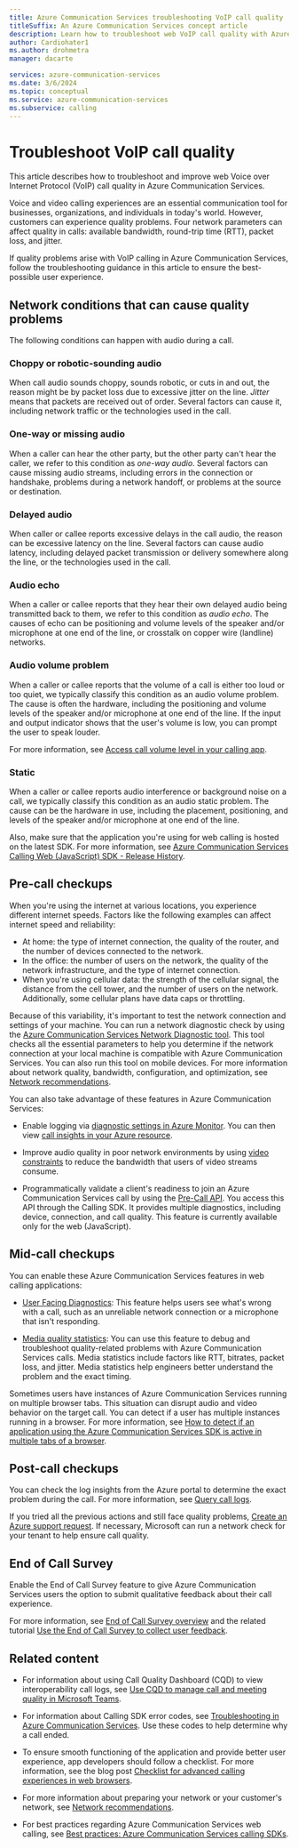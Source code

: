 ```yaml
---
title: Azure Communication Services troubleshooting VoIP call quality
titleSuffix: An Azure Communication Services concept article
description: Learn how to troubleshoot web VoIP call quality with Azure Communication Services.
author: Cardiohater1
ms.author: drohmetra
manager: dacarte

services: azure-communication-services
ms.date: 3/6/2024
ms.topic: conceptual
ms.service: azure-communication-services
ms.subservice: calling
---
```



# Troubleshoot VoIP call quality 

This article describes how to troubleshoot and improve web Voice over Internet Protocol (VoIP) call quality in Azure Communication Services.

Voice and video calling experiences are an essential communication tool for businesses, organizations, and individuals in today's world. However, customers can experience quality problems. Four network parameters can affect quality in calls: available bandwidth, round-trip time (RTT), packet loss, and jitter.

If quality problems arise with VoIP calling in Azure Communication Services, follow the troubleshooting guidance in this article to ensure the best-possible user experience.

## Network conditions that can cause quality problems

The following conditions can happen with audio during a call.

### Choppy or robotic-sounding audio

When call audio sounds choppy, sounds robotic, or cuts in and out, the reason might be by packet loss due to excessive jitter on the line. *Jitter* means that packets are received out of order. Several factors can cause it, including network traffic or the technologies used in the call.

### One-way or missing audio

When a caller can hear the other party, but the other party can't hear the caller, we refer to this condition as *one-way audio*. Several factors can cause missing audio streams, including errors in the connection or handshake, problems during a network handoff, or problems at the source or destination.

### Delayed audio

When caller or callee reports excessive delays in the call audio, the reason can be excessive latency on the line. Several factors can cause audio latency, including delayed packet transmission or delivery somewhere along the line, or the technologies used in the call.

### Audio echo

When a caller or callee reports that they hear their own delayed audio being transmitted back to them, we refer to this condition as *audio echo*. The causes of echo can be positioning and volume levels of the speaker and/or microphone at one end of the line, or crosstalk on copper wire (landline) networks.

### Audio volume problem

When a caller or callee reports that the volume of a call is either too loud or too quiet, we typically classify this condition as an audio volume problem. The cause is often the hardware, including the positioning and volume levels of the speaker and/or microphone at one end of the line. If the input and output indicator shows that the user's volume is low, you can prompt the user to speak louder.

For more information, see [Access call volume level in your calling app](../../quickstarts/voice-video-calling/get-started-volume-indicator.md).

### Static

When a caller or callee reports audio interference or background noise on a call, we typically classify this condition as an audio static problem. The cause can be the hardware in use, including the placement, positioning, and levels of the speaker and/or microphone at one end of the line.

Also, make sure that the application you're using for web calling is hosted on the latest SDK. For more information, see [Azure Communication Services Calling Web (JavaScript) SDK - Release History](https://github.com/Azure/Communication/blob/master/releasenotes/acs-javascript-calling-library-release-notes.md).

## Pre-call checkups

When you're using the internet at various locations, you experience different internet speeds. Factors like the following examples can affect internet speed and reliability:

- At home: the type of internet connection, the quality of the router, and the number of devices connected to the network.
- In the office: the number of users on the network, the quality of the network infrastructure, and the type of internet connection.
- When you're using cellular data: the strength of the cellular signal, the distance from the cell tower, and the number of users on the network. Additionally, some cellular plans have data caps or throttling.

Because of this variability, it's important to test the network connection and settings of your machine. You can run a network diagnostic check by using the [Azure Communication Services Network Diagnostic tool](https://azurecommdiagnostics.net/). This tool checks all the essential parameters to help you determine if the network connection at your local machine is compatible with Azure Communication Services. You can also run this tool on mobile devices. For more information about network quality, bandwidth, configuration, and optimization, see [Network recommendations](network-requirements.md).

You can also take advantage of these features in Azure Communication Services:

- Enable logging via [diagnostic settings in Azure Monitor](../analytics/enable-logging.md). You can then view [call insights in your Azure resource](../analytics/insights/voice-and-video-insights.md).

- Improve audio quality in poor network environments by using [video constraints](video-constraints.md) to reduce the bandwidth that users of video streams consume.

- Programmatically validate a client's readiness to join an Azure Communication Services call by using the [Pre-Call API](pre-call-diagnostics.md). You access this API through the Calling SDK. It provides multiple diagnostics, including device, connection, and call quality. This feature is currently available only for the web (JavaScript).

## Mid-call checkups

You can enable these Azure Communication Services features in web calling applications:

- [User Facing Diagnostics](user-facing-diagnostics.md): This feature helps users see what's wrong with a call, such as an unreliable network connection or a microphone that isn't responding.

- [Media quality statistics](media-quality-sdk.md): You can use this feature to debug and troubleshoot quality-related problems with Azure Communication Services calls. Media statistics include factors like RTT, bitrates, packet loss, and jitter. Media statistics help engineers better understand the problem and the exact timing.

Sometimes users have instances of Azure Communication Services running on multiple browser tabs. This situation can disrupt audio and video behavior on the target call. You can detect if a user has multiple instances running in a browser. For more information, see [How to detect if an application using the Azure Communication Services SDK is active in multiple tabs of a browser](../../how-tos/calling-sdk/is-sdk-active-in-multiple-tabs.md).

## Post-call checkups

You can check the log insights from the Azure portal to determine the exact problem during the call. For more information, see [Query call logs](../analytics/query-call-logs.md).

If you tried all the previous actions and still face quality problems, [Create an Azure support request](../../../azure-portal/supportability/how-to-create-azure-support-request.md). If necessary, Microsoft can run a network check for your tenant to help ensure call quality.

## End of Call Survey

Enable the End of Call Survey feature to give Azure Communication Services users the option to submit qualitative feedback about their call experience.

For more information, see [End of Call Survey overview](end-of-call-survey-concept.md) and the related tutorial [Use the End of Call Survey to collect user feedback](../../tutorials/end-of-call-survey-tutorial.md).

## Related content

- For information about using Call Quality Dashboard (CQD) to view interoperability call logs, see [Use CQD to manage call and meeting quality in Microsoft Teams](/microsoftteams/quality-of-experience-review-guide).

- For information about Calling SDK error codes, see [Troubleshooting in Azure Communication Services](../../resources/troubleshooting/voice-video-calling/troubleshooting-codes.md). Use these codes to help determine why a call ended.

- To ensure smooth functioning of the application and provide better user experience, app developers should follow a checklist. For more information, see the blog post [Checklist for advanced calling experiences in web browsers](https://techcommunity.microsoft.com/t5/azure-communication-services/checklist-for-advanced-calling-experiences-in-web-browsers/ba-p/3266312).

- For more information about preparing your network or your customer's network, see [Network recommendations](network-requirements.md).

- For best practices regarding Azure Communication Services web calling, see [Best practices: Azure Communication Services calling SDKs](../best-practices.md).
